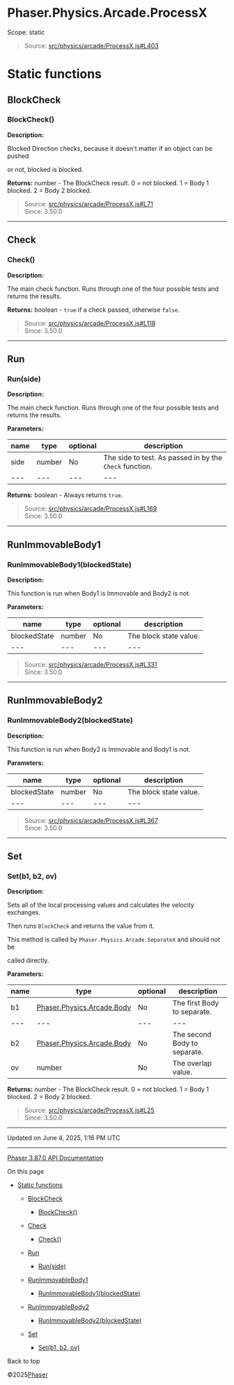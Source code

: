 # Phaser.Physics.Arcade.ProcessX

Scope:
static

> Source: [src/physics/arcade/ProcessX.js#L403](https://github.com/phaserjs/phaser/blob/v3.87.0/src/physics/arcade/ProcessX.js#L403)

# Static functions

## BlockCheck

### <static> BlockCheck()

**Description:**

Blocked Direction checks, because it doesn't matter if an object can be pushed

or not, blocked is blocked.

**Returns:** number - The BlockCheck result. 0 = not blocked. 1 = Body 1 blocked. 2 = Body 2 blocked.

> Source: [src/physics/arcade/ProcessX.js#L71](https://github.com/phaserjs/phaser/blob/v3.87.0/src/physics/arcade/ProcessX.js#L71)  
> Since: 3.50.0

---

## Check

### <static> Check()

**Description:**

The main check function. Runs through one of the four possible tests and returns the results.

**Returns:** boolean - `true` if a check passed, otherwise `false`.

> Source: [src/physics/arcade/ProcessX.js#L118](https://github.com/phaserjs/phaser/blob/v3.87.0/src/physics/arcade/ProcessX.js#L118)  
> Since: 3.50.0

---

## Run

### <static> Run(side)

**Description:**

The main check function. Runs through one of the four possible tests and returns the results.

**Parameters:**

| name | type | optional | description |
| --- | --- | --- | --- |
| side | number | No | The side to test. As passed in by the `Check` function. |
| --- | --- | --- | --- |

**Returns:** boolean - Always returns `true`.

> Source: [src/physics/arcade/ProcessX.js#L169](https://github.com/phaserjs/phaser/blob/v3.87.0/src/physics/arcade/ProcessX.js#L169)  
> Since: 3.50.0

---

## RunImmovableBody1

### <static> RunImmovableBody1(blockedState)

**Description:**

This function is run when Body1 is Immovable and Body2 is not.

**Parameters:**

| name | type | optional | description |
| --- | --- | --- | --- |
| blockedState | number | No | The block state value. |
| --- | --- | --- | --- |

> Source: [src/physics/arcade/ProcessX.js#L331](https://github.com/phaserjs/phaser/blob/v3.87.0/src/physics/arcade/ProcessX.js#L331)  
> Since: 3.50.0

---

## RunImmovableBody2

### <static> RunImmovableBody2(blockedState)

**Description:**

This function is run when Body2 is Immovable and Body1 is not.

**Parameters:**

| name | type | optional | description |
| --- | --- | --- | --- |
| blockedState | number | No | The block state value. |
| --- | --- | --- | --- |

> Source: [src/physics/arcade/ProcessX.js#L367](https://github.com/phaserjs/phaser/blob/v3.87.0/src/physics/arcade/ProcessX.js#L367)  
> Since: 3.50.0

---

## Set

### <static> Set(b1, b2, ov)

**Description:**

Sets all of the local processing values and calculates the velocity exchanges.

Then runs `BlockCheck` and returns the value from it.

This method is called by `Phaser.Physics.Arcade.SeparateX` and should not be

called directly.

**Parameters:**

| name | type | optional | description |
| --- | --- | --- | --- |
| b1 | [Phaser.Physics.Arcade.Body](../class/physics-arcade-body.md) | No | The first Body to separate. |
| --- | --- | --- | --- |
| b2 | [Phaser.Physics.Arcade.Body](../class/physics-arcade-body.md) | No | The second Body to separate. |
| ov | number | No | The overlap value. |

**Returns:** number - The BlockCheck result. 0 = not blocked. 1 = Body 1 blocked. 2 = Body 2 blocked.

> Source: [src/physics/arcade/ProcessX.js#L25](https://github.com/phaserjs/phaser/blob/v3.87.0/src/physics/arcade/ProcessX.js#L25)  
> Since: 3.50.0

---

Updated on June 4, 2025, 1:16 PM UTC

---

[Phaser 3.87.0 API Documentation](../../index.md)

On this page

* [Static functions](#static-functions)

  + [BlockCheck](#blockcheck)

    - [<static> BlockCheck()](#static-blockcheck)
  + [Check](#check)

    - [<static> Check()](#static-check)
  + [Run](#run)

    - [<static> Run(side)](#static-runside)
  + [RunImmovableBody1](#runimmovablebody1)

    - [<static> RunImmovableBody1(blockedState)](#static-runimmovablebody1blockedstate)
  + [RunImmovableBody2](#runimmovablebody2)

    - [<static> RunImmovableBody2(blockedState)](#static-runimmovablebody2blockedstate)
  + [Set](#set)

    - [<static> Set(b1, b2, ov)](#static-setb1-b2-ov)

Back to top

©2025[Phaser](https://docs.phaser.io)